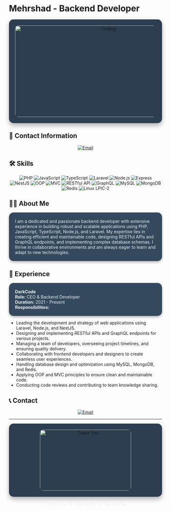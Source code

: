 # Mehrshad - Backend Developer

<p align="center" style="background-color:#2c3e50; padding:20px; border-radius:15px; box-shadow: 0 8px 16px rgba(0, 0, 0, 0.3);">
  <img src="https://media.giphy.com/media/ZVik7pBtu9dNS/giphy.gif" alt="Coding" width="600" height="300" style="border-radius:10px;">
</p>

## 📧 Contact Information
<p align="center">
  <a href="mailto:DarkCodeTeame.ir@gmail.com">
    <img src="https://img.shields.io/badge/Email-D14836?style=for-the-badge&logo=gmail&logoColor=white" alt="Email">
  </a>
</p>

## 🛠️ Skills
<p align="center">
  <img src="https://img.shields.io/badge/PHP-777BB4?style=for-the-badge&logo=php&logoColor=white" alt="PHP">
  <img src="https://img.shields.io/badge/JavaScript-F7DF1E?style=for-the-badge&logo=javascript&logoColor=black" alt="JavaScript">
  <img src="https://img.shields.io/badge/TypeScript-007ACC?style=for-the-badge&logo=typescript&logoColor=white" alt="TypeScript">
  <img src="https://img.shields.io/badge/Laravel-FF2D20?style=for-the-badge&logo=laravel&logoColor=white" alt="Laravel">
  <img src="https://img.shields.io/badge/Node.js-339933?style=for-the-badge&logo=nodedotjs&logoColor=white" alt="Node.js">
  <img src="https://img.shields.io/badge/Express-000000?style=for-the-badge&logo=express&logoColor=white" alt="Express">
  <img src="https://img.shields.io/badge/NestJS-E0234E?style=for-the-badge&logo=nestjs&logoColor=white" alt="NestJS">
  <img src="https://img.shields.io/badge/OOP-009688?style=for-the-badge&logo=code&logoColor=white" alt="OOP">
  <img src="https://img.shields.io/badge/MVC-007ACC?style=for-the-badge&logo=structure&logoColor=white" alt="MVC">
  <img src="https://img.shields.io/badge/RESTful%20API-FF6F00?style=for-the-badge&logo=api&logoColor=white" alt="RESTful API">
  <img src="https://img.shields.io/badge/GraphQL-E10098?style=for-the-badge&logo=graphql&logoColor=white" alt="GraphQL">
  <img src="https://img.shields.io/badge/MySQL-4479A1?style=for-the-badge&logo=mysql&logoColor=white" alt="MySQL">
  <img src="https://img.shields.io/badge/MongoDB-47A248?style=for-the-badge&logo=mongodb&logoColor=white" alt="MongoDB">
  <img src="https://img.shields.io/badge/Redis-DC382D?style=for-the-badge&logo=redis&logoColor=white" alt="Redis">
  <img src="https://img.shields.io/badge/Linux%20LPIC--2-1793D1?style=for-the-badge&logo=linux&logoColor=white" alt="Linux LPIC-2">
</p>

## 👨‍💻 About Me
<p style="background-color:#34495e; padding:20px; border-radius:15px; box-shadow: 0 4px 8px rgba(0, 0, 0, 0.3); color:#ecf0f1;">
I am a dedicated and passionate backend developer with extensive experience in building robust and scalable applications using PHP, JavaScript, TypeScript, Node.js, and Laravel. My expertise lies in creating efficient and maintainable code, designing RESTful APIs and GraphQL endpoints, and implementing complex database schemas. I thrive in collaborative environments and am always eager to learn and adapt to new technologies.
</p>

## 💼 Experience
<p style="background-color:#34495e; padding:20px; border-radius:15px; box-shadow: 0 4px 8px rgba(0, 0, 0, 0.3); color:#ecf0f1;">
  <strong>DarkCode</strong><br>
  <strong>Role:</strong> CEO & Backend Developer<br>
  <strong>Duration:</strong> 2021 - Present<br>
  <strong>Responsibilities:</strong>
  <ul>
    <li>Leading the development and strategy of web applications using Laravel, Node.js, and NestJS.</li>
    <li>Designing and implementing RESTful APIs and GraphQL endpoints for various projects.</li>
    <li>Managing a team of developers, overseeing project timelines, and ensuring quality delivery.</li>
    <li>Collaborating with frontend developers and designers to create seamless user experiences.</li>
    <li>Handling database design and optimization using MySQL, MongoDB, and Redis.</li>
    <li>Applying OOP and MVC principles to ensure clean and maintainable code.</li>
    <li>Conducting code reviews and contributing to team knowledge sharing.</li>
  </ul>
</p>

## 📞 Contact
<p align="center">
  <a href="mailto:DarkCodeTeame.ir@gmail.com">
    <img src="https://img.shields.io/badge/Email-D14836?style=for-the-badge&logo=gmail&logoColor=white" alt="Email">
  </a>
</p>

---

<p align="center" style="background-color:#2c3e50; padding:20px; border-radius:15px; box-shadow: 0 8px 16px rgba(0, 0, 0, 0.3);">
  <img src="https://media.giphy.com/media/l4Ep6E4tShl8KAyu4/giphy.gif" alt="Thank You" width="300" height="200" style="border-radius:10px;">
</p>

<p align="center" style="color:#ecf0f1;">Thank you for visiting my GitHub profile</p>
